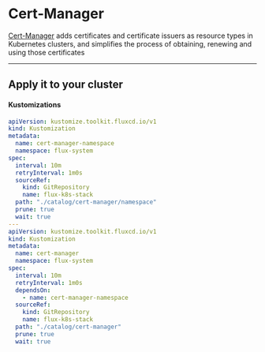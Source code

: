 # Cert-Manager
[Cert-Manager](https://cert-manager.io/) adds certificates and certificate issuers as resource types in Kubernetes clusters, and simplifies the process of obtaining, renewing and using those certificates

---
## Apply it to your cluster

#### Kustomizations
```yaml
apiVersion: kustomize.toolkit.fluxcd.io/v1
kind: Kustomization
metadata:
  name: cert-manager-namespace
  namespace: flux-system
spec:
  interval: 10m
  retryInterval: 1m0s
  sourceRef:
    kind: GitRepository
    name: flux-k8s-stack
  path: "./catalog/cert-manager/namespace"
  prune: true
  wait: true
---
apiVersion: kustomize.toolkit.fluxcd.io/v1
kind: Kustomization
metadata:
  name: cert-manager
  namespace: flux-system
spec:
  interval: 10m
  retryInterval: 1m0s
  dependsOn:
    - name: cert-manager-namespace
  sourceRef:
    kind: GitRepository
    name: flux-k8s-stack
  path: "./catalog/cert-manager"
  prune: true
  wait: true
```
